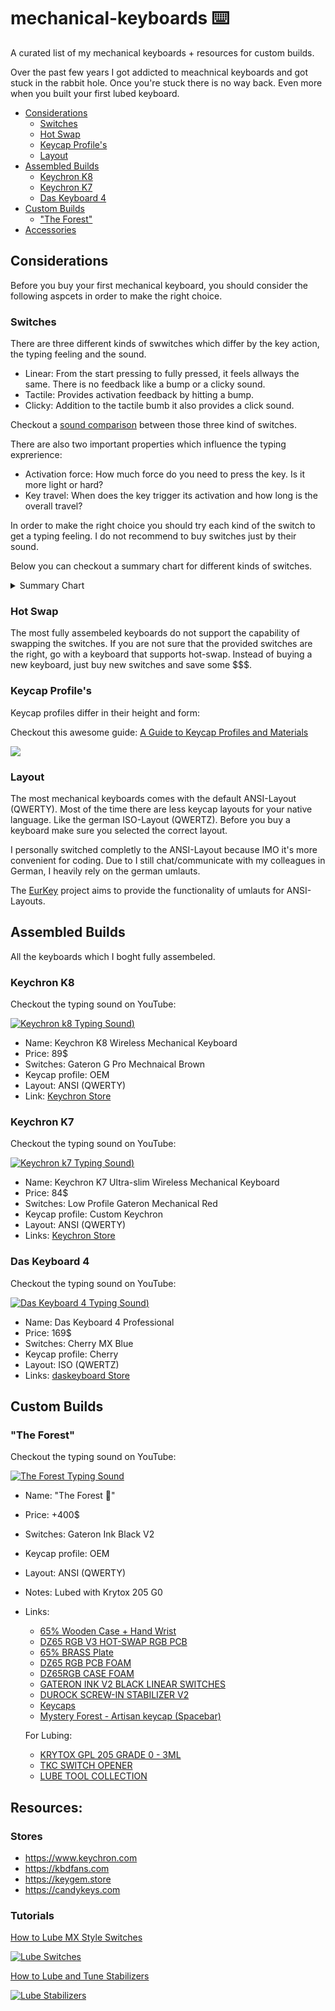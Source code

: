 <!--toc:end-->

# mechanical-keyboards ⌨️

A curated list of my mechanical keyboards + resources for custom builds.

Over the past few years I got addicted to meachnical keyboards and got stuck in the rabbit hole.
Once you're stuck there is no way back. Even more when you built your first lubed keyboard.

<!--toc:start-->

- [Considerations](#considerations)
  - [Switches](#switches)
  - [Hot Swap](#hot-swap)
  - [Keycap Profile's](#keycap-profiles)
  - [Layout](#layout)
- [Assembled Builds](#assembled-builds)
  - [Keychron K8](#keychron-k8)
  - [Keychron K7](#keychron-k7)
  - [Das Keyboard 4](#das-keyboard-4)
- [Custom Builds](#custom-builds)
  - ["The Forest"](#the-forest)
- [Accessories](#accessories)
<!--toc:end-->

## Considerations

Before you buy your first mechanical keyboard, you should consider the following aspcets in order to make the right choice.

### Switches

There are three different kinds of swwitches which differ by the key action, the typing feeling and the sound.

- Linear: From the start pressing to fully pressed, it feels allways the same. There is no feedback like a bump or a clicky sound.
- Tactile: Provides activation feedback by hitting a bump.
- Clicky: Addition to the tactile bumb it also provides a click sound.

Checkout a [sound comparison](https://www.youtube.com/watch?v=rm-WuK_9OBM) between those three kind of switches.

There are also two important properties which influence the typing exprerience:

- Activation force: How much force do you need to press the key. Is it more light or hard?
- Key travel: When does the key trigger its activation and how long is the overall travel?

In order to make the right choice you should try each kind of the switch to get a typing feeling.
I do not recommend to buy switches just by their sound.

Below you can checkout a summary chart for different kinds of switches.

<details>
<summary style="font-size:14px">Summary Chart</summary>
<img src="https://blog.wooting.nl/wp-content/uploads/2015/09/different-switches-.gif"></img>
</details>

### Hot Swap

The most fully assembeled keyboards do not support the capability of swapping the switches.
If you are not sure that the provided switches are the right, go with a keyboard that supports hot-swap.
Instead of buying a new keyboard, just buy new switches and save some $$$.

### Keycap Profile's

Keycap profiles differ in their height and form:

Checkout this awesome guide: [A Guide to Keycap Profiles and Materials](https://switchandclick.com/ultimate-guide-to-picking-a-keycap-set-for-your-mechanical-keyboard/)

![](https://i2.wp.com/switchandclick.com/wp-content/uploads/2020/04/keycap-profiles-image.jpg?fit=455%2C1024&ssl=1)

### Layout

The most mechanical keyboards comes with the default ANSI-Layout (QWERTY). Most of the time there are less keycap layouts for your native language.
Like the german ISO-Layout (QWERTZ). Before you buy a keyboard make sure you selected the correct layout.

I personally switched completly to the ANSI-Layout because IMO it's more convenient for coding.
Due to I still chat/communicate with my colleagues in German, I heavily rely on the german umlauts.

The [EurKey](https://eurkey.steffen.bruentjen.eu/layout.html) project aims to provide the functionality of umlauts for ANSI-Layouts.

## Assembled Builds

All the keyboards which I boght fully assembeled.

### Keychron K8

Checkout the typing sound on YouTube:

[![Keychron k8 Typing Sound](https://img.youtube.com/vi/f4EPsGQkXgE/0.jpg))](https://www.youtube.com/watch?v=f4EPsGQkXgE)

- Name: Keychron K8 Wireless Mechanical Keyboard
- Price: 89$
- Switches: Gateron G Pro Mechnaical Brown
- Keycap profile: OEM
- Layout: ANSI (QWERTY)
- Link: [Keychron Store](https://www.keychron.com/products/keychron-k8-tenkeyless-wireless-mechanical-keyboard?variant=32018252365913)

### Keychron K7

Checkout the typing sound on YouTube:

[![Keychron k7 Typing Sound](https://img.youtube.com/vi/4Fgj4Pb7nTA/0.jpg))](https://www.youtube.com/watch?v=4Fgj4Pb7nTA)

- Name: Keychron K7 Ultra-slim Wireless Mechanical Keyboard
- Price: 84$
- Switches: Low Profile Gateron Mechanical Red
- Keycap profile: Custom Keychron
- Layout: ANSI (QWERTY)
- Links: [Keychron Store](https://www.keychron.com/products/keychron-k7-ultra-slim-wireless-mechanical-keyboard)

### Das Keyboard 4

Checkout the typing sound on YouTube:

[![Das Keyboard 4 Typing Sound](https://img.youtube.com/vi/TMYcvKjn15E/0.jpg))](https://www.youtube.com/watch?v=TMYcvKjn15E)

- Name: Das Keyboard 4 Professional
- Price: 169$
- Switches: Cherry MX Blue
- Keycap profile: Cherry
- Layout: ISO (QWERTZ)
- Links: [daskeyboard Store](https://www.daskeyboard.com/daskeyboard-4-professional/)

## Custom Builds

### "The Forest"

Checkout the typing sound on YouTube:

[![The Forest Typing Sound](https://img.youtube.com/vi/Mj7ndNa9OCA/0.jpg)](https://www.youtube.com/watch?v=Mj7ndNa9OCA)

- Name: "The Forest 🌲"
- Price: +400$
- Switches: Gateron Ink Black V2
- Keycap profile: OEM
- Layout: ANSI (QWERTY)
- Notes: Lubed with Krytox 205 G0
- Links:

  - [65% Wooden Case + Hand Wrist](https://kbdfans.com/collections/case/products/65-wooden-case)
  - [DZ65 RGB V3 HOT-SWAP RGB PCB](https://kbdfans.com/collections/pcb/products/dz68rgb-hot-swap-rgb-pcb)
  - [65% BRASS Plate](https://kbdfans.cn/products/65-cnc-aluminum-plate?variant=39671459053708)
  - [DZ65 RGB PCB FOAM](https://kbdfans.com/products/dz65-rgb-pcb-foam?_pos=5&_sid=ca4b5e634&_ss=r)
  - [DZ65RGB CASE FOAM](https://kbdfans.com/products/dz65rgb-case-foam?_pos=6&_sid=ca4b5e634&_ss=r)
  - [GATERON INK V2 BLACK LINEAR SWITCHES](https://kbdfans.com/products/gateron-ink-v2-black-switches?_pos=1&_psq=ink%20black%20v2&_ss=e&_v=1.0)
  - [DUROCK SCREW-IN STABILIZER V2](https://keygem.store/collections/stabilizer/products/durock-screw-in-stablizer-v2-set)
  - [Keycaps](https://de.banggood.com/124-Keys-Matcha-ABS-Keycap-Set-OEM-Profile-Translucent-Custom-Keycaps-for-Mechanical-Keyboards-p-1911924.html?cur_warehouse=CN&rmmds=search)
  - [Mystery Forest - Artisan keycap (Spacebar)](https://www.etsy.com/listing/941837883/mystery-forest-artisan-keycap-keycap-set?ref=yr_purchases)

  For Lubing:

  - [KRYTOX GPL 205 GRADE 0 - 3ML](https://keygem.store/products/keygem-switch-lubricant-3ml?_pos=3&_sid=1d42af140&_ss=r)
  - [TKC SWITCH OPENER](https://keygem.store/collections/switch-opener/products/tck-mx-switch-opener)
  - [LUBE TOOL COLLECTION](https://keygem.store/collections/brush/products/lube-tool-collection)

## Resources:

### Stores

- https://www.keychron.com
- https://kbdfans.com
- https://keygem.store
- https://candykeys.com

### Tutorials

[How to Lube MX Style Switches](https://www.youtube.com/watch?v=44Wv4OGdmu4)

[![Lube Switches](https://img.youtube.com/vi/44Wv4OGdmu4/0.jpg)](https://www.youtube.com/watch?v=44Wv4OGdmu4)

[How to Lube and Tune Stabilizers](https://www.youtube.com/watch?v=usNx1_d0HbQ)

[![Lube Stabilizers](https://img.youtube.com/vi/usNx1_d0HbQ/0.jpg)](https://www.youtube.com/watch?v=usNx1_d0HbQ)

